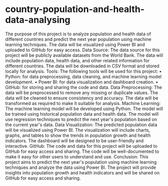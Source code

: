 # country-population-and-health-data-analysing
The purpose of this project is to analyze population and health data of different countries and predict the next year population using machine learning techniques. The data will be visualized using Power BI and uploaded to GitHub for easy access.
Data Source: The data source for this project will be publicly available datasets from the World Bank. The data will include population data, health data, and other related information for different countries. The data will be downloaded in CSV format and stored locally for analysis.
Tools: The following tools will be used for this project:
•	Python: for data preprocessing, data cleaning, and machine learning model development.
•	Power BI: for data visualization and dashboard creation.
•	GitHub: for storing and sharing the code and data.
Data Preprocessing: The data will be preprocessed to remove any missing or duplicate values. The data will be cleaned to ensure consistency and accuracy. The data will be transformed as required to make it suitable for analysis.
Machine Learning: The machine learning model will be developed using Python. The model will be trained using historical population data and health data. The model will use regression techniques to predict the next year's population based on the current year's data.
Data Visualization: The predicted population data will be visualized using Power BI. The visualization will include charts, graphs, and tables to show the trends in population growth and health indicators. The dashboard will be designed to be user-friendly and interactive.
GitHub: The code and data for this project will be uploaded to GitHub for easy access and sharing. The code will be well-documented to make it easy for other users to understand and use.
Conclusion: This project aims to predict the next year's population using machine learning techniques and analyze the data using Power BI. The project will provide insights into population growth and health indicators and will be shared on GitHub for easy access and sharing.
